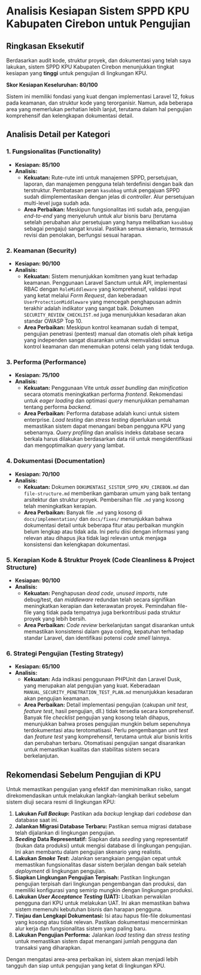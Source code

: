 # Analisis Kesiapan Sistem SPPD KPU Kabupaten Cirebon untuk Pengujian

## Ringkasan Eksekutif

Berdasarkan audit kode, struktur proyek, dan dokumentasi yang telah saya lakukan, sistem SPPD KPU Kabupaten Cirebon menunjukkan tingkat kesiapan yang **tinggi** untuk pengujian di lingkungan KPU.

**Skor Kesiapan Keseluruhan: 80/100**

Sistem ini memiliki fondasi yang kuat dengan implementasi Laravel 12, fokus pada keamanan, dan struktur kode yang terorganisir. Namun, ada beberapa area yang memerlukan perhatian lebih lanjut, terutama dalam hal pengujian komprehensif dan kelengkapan dokumentasi detail.

## Analisis Detail per Kategori

### 1. Fungsionalitas (Functionality)
*   **Kesiapan: 85/100**
*   **Analisis:**
    *   **Kekuatan:** Rute-rute inti untuk manajemen SPPD, persetujuan, laporan, dan manajemen pengguna telah terdefinisi dengan baik dan terstruktur. Pembatasan peran `kasubbag` untuk pengajuan SPPD sudah diimplementasikan dengan jelas di *controller*. Alur persetujuan multi-level juga sudah ada.
    *   **Area Perbaikan:** Meskipun fungsionalitas inti sudah ada, pengujian *end-to-end* yang menyeluruh untuk alur bisnis baru (terutama setelah perubahan alur persetujuan yang hanya melibatkan `kasubbag` sebagai pengaju) sangat krusial. Pastikan semua skenario, termasuk revisi dan penolakan, berfungsi sesuai harapan.

### 2. Keamanan (Security)
*   **Kesiapan: 90/100**
*   **Analisis:**
    *   **Kekuatan:** Sistem menunjukkan komitmen yang kuat terhadap keamanan. Penggunaan Laravel Sanctum untuk API, implementasi RBAC dengan `RoleMiddleware` yang komprehensif, validasi input yang ketat melalui *Form Request*, dan keberadaan `UserProtectionMiddleware` yang mencegah penghapusan admin terakhir adalah indikator yang sangat baik. Dokumen `SECURITY_REVIEW_CHECKLIST.md` juga menunjukkan kesadaran akan standar OWASP Top 10.
    *   **Area Perbaikan:** Meskipun kontrol keamanan sudah di tempat, pengujian penetrasi (pentest) manual dan otomatis oleh pihak ketiga yang independen sangat disarankan untuk memvalidasi semua kontrol keamanan dan menemukan potensi celah yang tidak terduga.

### 3. Performa (Performance)
*   **Kesiapan: 75/100**
*   **Analisis:**
    *   **Kekuatan:** Penggunaan Vite untuk *asset bundling* dan *minification* secara otomatis meningkatkan performa *frontend*. Rekomendasi untuk *eager loading* dan optimasi *query* menunjukkan pemahaman tentang performa *backend*.
    *   **Area Perbaikan:** Performa database adalah kunci untuk sistem enterprise. *Load testing* dan *stress testing* diperlukan untuk memastikan sistem dapat menangani beban pengguna KPU yang sebenarnya. *Query profiling* dan analisis indeks database secara berkala harus dilakukan berdasarkan data riil untuk mengidentifikasi dan mengoptimalkan *query* yang lambat.

### 4. Dokumentasi (Documentation)
*   **Kesiapan: 70/100**
*   **Analisis:**
    *   **Kekuatan:** Dokumen `DOKUMENTASI_SISTEM_SPPD_KPU_CIREBON.md` dan `file-structure.md` memberikan gambaran umum yang baik tentang arsitektur dan struktur proyek. Pembersihan file `.md` yang kosong telah meningkatkan kerapian.
    *   **Area Perbaikan:** Banyak file `.md` yang kosong di `docs/implementation/` dan `docs/fixes/` menunjukkan bahwa dokumentasi detail untuk beberapa fitur atau perbaikan mungkin belum lengkap atau tidak ada. Ini perlu diisi dengan informasi yang relevan atau dihapus jika tidak lagi relevan untuk menjaga konsistensi dan kelengkapan dokumentasi.

### 5. Kerapian Kode & Struktur Proyek (Code Cleanliness & Project Structure)
*   **Kesiapan: 90/100**
*   **Analisis:**
    *   **Kekuatan:** Penghapusan *dead code*, *unused imports*, rute debug/test, dan *middleware* redundan telah secara signifikan meningkatkan kerapian dan keterawatan proyek. Pemindahan file-file yang tidak pada tempatnya juga berkontribusi pada struktur proyek yang lebih bersih.
    *   **Area Perbaikan:** *Code review* berkelanjutan sangat disarankan untuk memastikan konsistensi dalam gaya coding, kepatuhan terhadap standar Laravel, dan identifikasi potensi *code smell* lainnya.

### 6. Strategi Pengujian (Testing Strategy)
*   **Kesiapan: 65/100**
*   **Analisis:**
    *   **Kekuatan:** Ada indikasi penggunaan PHPUnit dan Laravel Dusk, yang merupakan alat pengujian yang kuat. Keberadaan `MANUAL_SECURITY_PENETRATION_TEST_PLAN.md` menunjukkan kesadaran akan pengujian keamanan.
    *   **Area Perbaikan:** Detail implementasi pengujian (cakupan *unit test*, *feature test*, hasil pengujian, dll.) tidak tersedia secara komprehensif. Banyak file *checklist* pengujian yang kosong telah dihapus, menunjukkan bahwa proses pengujian mungkin belum sepenuhnya terdokumentasi atau terotomatisasi. Perlu pengembangan *unit test* dan *feature test* yang komprehensif, terutama untuk alur bisnis kritis dan perubahan terbaru. Otomatisasi pengujian sangat disarankan untuk memastikan kualitas dan stabilitas sistem secara berkelanjutan.

## Rekomendasi Sebelum Pengujian di KPU

Untuk memastikan pengujian yang efektif dan meminimalkan risiko, sangat direkomendasikan untuk melakukan langkah-langkah berikut sebelum sistem diuji secara resmi di lingkungan KPU:

1.  **Lakukan *Full Backup*:** Pastikan ada *backup* lengkap dari *codebase* dan database saat ini.
2.  **Jalankan Migrasi Database Terbaru:** Pastikan semua migrasi database telah dijalankan di lingkungan pengujian.
3.  ***Seeding* Data Representatif:** Siapkan data *seeding* yang representatif (bukan data produksi) untuk mengisi database di lingkungan pengujian. Ini akan membantu dalam pengujian skenario yang realistis.
4.  **Lakukan *Smoke Test*:** Jalankan serangkaian pengujian cepat untuk memastikan fungsionalitas dasar sistem berjalan dengan baik setelah *deployment* di lingkungan pengujian.
5.  **Siapkan Lingkungan Pengujian Terpisah:** Pastikan lingkungan pengujian terpisah dari lingkungan pengembangan dan produksi, dan memiliki konfigurasi yang semirip mungkin dengan lingkungan produksi.
6.  **Lakukan *User Acceptance Testing* (UAT):** Libatkan perwakilan pengguna dari KPU untuk melakukan UAT. Ini akan memastikan bahwa sistem memenuhi kebutuhan bisnis dan harapan pengguna.
7.  **Tinjau dan Lengkapi Dokumentasi:** Isi atau hapus file-file dokumentasi yang kosong atau tidak relevan. Pastikan dokumentasi mencerminkan alur kerja dan fungsionalitas sistem yang paling baru.
8.  **Lakukan Pengujian Performa:** Jalankan *load testing* dan *stress testing* untuk memastikan sistem dapat menangani jumlah pengguna dan transaksi yang diharapkan.

Dengan mengatasi area-area perbaikan ini, sistem akan menjadi lebih tangguh dan siap untuk pengujian yang ketat di lingkungan KPU.
